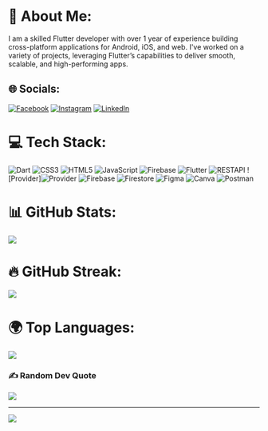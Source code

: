 # 💫 About Me:
I am a skilled Flutter developer with over 1 year of experience building cross-platform applications for Android, iOS, and web. I've worked on a variety of projects, leveraging Flutter’s capabilities to deliver smooth, scalable, and high-performing apps.


## 🌐 Socials:
[![Facebook](https://img.shields.io/badge/Facebook-%231877F2.svg?logo=Facebook&logoColor=white)](https://www.facebook.com/aqsa.bashir.94043) [![Instagram](https://img.shields.io/badge/Instagram-%23E4405F.svg?logo=Instagram&logoColor=white)](https://instagram.com/shohruhak) [![LinkedIn](https://img.shields.io/badge/LinkedIn-%230077B5.svg?logo=linkedin&logoColor=white)](https://www.linkedin.com/in/aqsabashir/) 

# 💻 Tech Stack:
![Dart](https://img.shields.io/badge/dart-%230175C2.svg?style=for-the-badge&logo=dart&logoColor=white) ![CSS3](https://img.shields.io/badge/css3-%231572B6.svg?style=for-the-badge&logo=css3&logoColor=white) ![HTML5](https://img.shields.io/badge/html5-%23E34F26.svg?style=for-the-badge&logo=html5&logoColor=white) ![JavaScript](https://img.shields.io/badge/javascript-%23323330.svg?style=for-the-badge&logo=javascript&logoColor=%23F7DF1E)  ![Firebase](https://img.shields.io/badge/firebase-%23039BE5.svg?style=for-the-badge&logo=firebase) ![Flutter](https://img.shields.io/badge/Flutter-%2302569B.svg?style=for-the-badge&logo=Flutter&logoColor=white) ![RESTAPI](https://img.shields.io/badge/FastAPI-005571?style=for-the-badge&logo=fastapi) ![Provider]![Provider](https://img.shields.io/badge/Flutter--Provider-%23663399.svg?style=for-the-badge&logo=flutter&logoColor=white)
![Firebase](https://img.shields.io/badge/firebase-a08021?style=for-the-badge&logo=firebase&logoColor=ffcd34) ![Firestore](https://img.shields.io/badge/firestore-%2307405e.svg?style=for-the-badge&logo=https://img.icons8.com/ios/452/cloud-firestore.png&logoColor=white)
![Figma](https://img.shields.io/badge/figma-%23F24E1E.svg?style=for-the-badge&logo=figma&logoColor=white) ![Canva](https://img.shields.io/badge/Canva-%2300C4CC.svg?style=for-the-badge&logo=Canva&logoColor=white) ![Postman](https://img.shields.io/badge/Postman-FF6C37?style=for-the-badge&logo=postman&logoColor=white)
# 📊 GitHub Stats:
![](https://github-readme-stats.vercel.app/api?username=aqsabashir2&theme=dark&hide_border=false&include_all_commits=true&count_private=true)<br/>

# 🔥 GitHub Streak:
![](https://github-readme-streak-stats.herokuapp.com/?user=aqsabashir2&theme=dark&hide_border=false)<br/>

# 🌍 Top Languages:
![](https://github-readme-stats.vercel.app/api/top-langs/?username=aqsabashir2&theme=dark&hide_border=false&include_all_commits=true&count_private=true&layout=compact)

### ✍️ Random Dev Quote
![](https://quotes-github-readme.vercel.app/api?type=horizontal&theme=radical)

---
[![](https://visitcount.itsvg.in/api?id=ShohruhAKU&icon=0&color=0)](https://visitcount.itsvg.in)

<!-- Proudly created with GPRM ( https://gprm.itsvg.in ) -->
